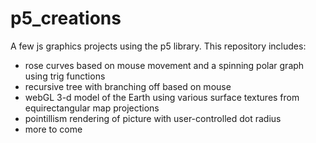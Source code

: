# p5_creations
A few js graphics projects using the p5 library. This repository includes:
- rose curves based on mouse movement and a spinning polar graph using trig functions
- recursive tree with branching off based on mouse
- webGL 3-d model of the Earth using various surface textures from equirectangular map projections
- pointillism rendering of picture with user-controlled dot radius
- more to come

